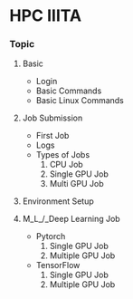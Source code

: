 # HPC IIITA

### Topic

1. Basic
    - Login
    - Basic Commands
    - Basic Linux Commands

2. Job Submission
    - First Job
    - Logs
    - Types of Jobs
        1. CPU Job
        2. Single GPU Job
        3. Multi GPU Job
3. Environment Setup

4. M_L_/_Deep Learning Job

    - Pytorch
        1. Single GPU Job
        2. Multiple GPU Job 
    - TensorFlow
        1. Single GPU Job
        2. Multiple GPU Job